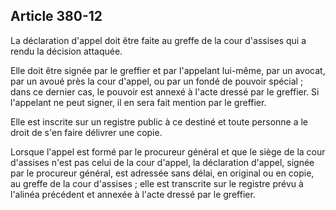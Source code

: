 Article 380-12
----
La déclaration d'appel doit être faite au greffe de la cour d'assises qui a
rendu la décision attaquée.

Elle doit être signée par le greffier et par l'appelant lui-même, par un avocat,
par un avoué près la cour d'appel, ou par un fondé de pouvoir spécial ; dans ce
dernier cas, le pouvoir est annexé à l'acte dressé par le greffier. Si
l'appelant ne peut signer, il en sera fait mention par le greffier.

Elle est inscrite sur un registre public à ce destiné et toute personne a le
droit de s'en faire délivrer une copie.

Lorsque l'appel est formé par le procureur général et que le siège de la cour
d'assises n'est pas celui de la cour d'appel, la déclaration d'appel, signée par
le procureur général, est adressée sans délai, en original ou en copie, au
greffe de la cour d'assises ; elle est transcrite sur le registre prévu à
l'alinéa précédent et annexée à l'acte dressé par le greffier.
